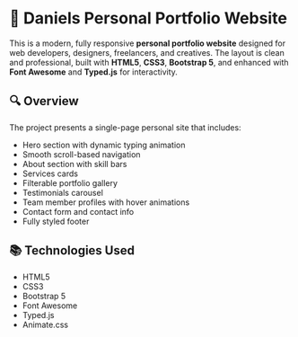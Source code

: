 # 💼 Daniels Personal Portfolio Website

This is a modern, fully responsive **personal portfolio website** designed for web developers, designers, freelancers, and creatives. The layout is clean and professional, built with **HTML5**, **CSS3**, **Bootstrap 5**, and enhanced with **Font Awesome** and **Typed.js** for interactivity.

## 🔍 Overview

The project presents a single-page personal site that includes:

- Hero section with dynamic typing animation
- Smooth scroll-based navigation
- About section with skill bars
- Services cards
- Filterable portfolio gallery
- Testimonials carousel
- Team member profiles with hover animations
- Contact form and contact info
- Fully styled footer

## 📚 Technologies Used

- HTML5
- CSS3
- Bootstrap 5
- Font Awesome
- Typed.js
- Animate.css

